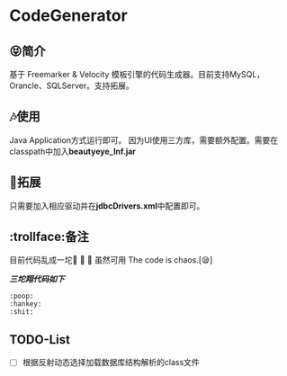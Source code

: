 # CodeGenerator
## :stuck_out_tongue_closed_eyes:简介
基于 Freemarker &amp; Velocity 模板引擎的代码生成器。目前支持MySQL，Orancle、SQLServer。支持拓展。

## :notes:使用
Java Application方式运行即可。
因为UI使用三方库，需要额外配置。需要在classpath中加入**beautyeye_lnf.jar**

## :thought_balloon:拓展
只需要加入相应驱动并在**jdbcDrivers.xml**中配置即可。

## :trollface:备注
目前代码乱成一坨:poop: :hankey: :shit: 虽然可用
The code is chaos.[:sleepy:]

***三坨翔代码如下***
```
:poop:
:hankey:
:shit:
```
## TODO-List
- [ ] 根据反射动态选择加载数据库结构解析的class文件

